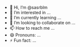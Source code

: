 - 👋 Hi, I’m @sasrblm
- 👀 I’m interested in ...
- 🌱 I’m currently learning ...
- 💞️ I’m looking to collaborate on ...
- 📫 How to reach me ...
- 😄 Pronouns: ...
- ⚡ Fun fact: ...

<!---
sasrblm/sasrblm is a ✨ special ✨ repository because its `README.md` (this file) appears on your GitHub profile.
You can click the Preview link to take a look at your changes.
--->
